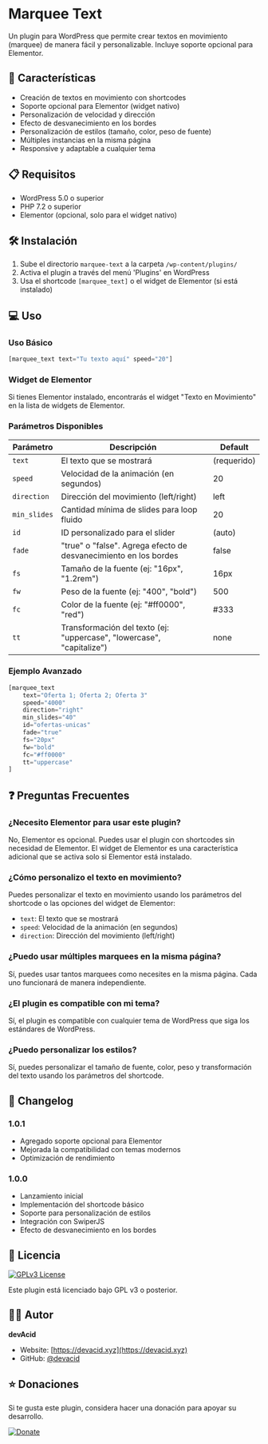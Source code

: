 # Marquee Text

Un plugin para WordPress que permite crear textos en movimiento (marquee) de manera fácil y personalizable. Incluye soporte opcional para Elementor.

## 🚀 Características

- Creación de textos en movimiento con shortcodes
- Soporte opcional para Elementor (widget nativo)
- Personalización de velocidad y dirección
- Efecto de desvanecimiento en los bordes
- Personalización de estilos (tamaño, color, peso de fuente)
- Múltiples instancias en la misma página
- Responsive y adaptable a cualquier tema

## 📋 Requisitos

- WordPress 5.0 o superior
- PHP 7.2 o superior
- Elementor (opcional, solo para el widget nativo)

## 🛠️ Instalación

1. Sube el directorio `marquee-text` a la carpeta `/wp-content/plugins/`
2. Activa el plugin a través del menú 'Plugins' en WordPress
3. Usa el shortcode `[marquee_text]` o el widget de Elementor (si está instalado)

## 💻 Uso

### Uso Básico
```php
[marquee_text text="Tu texto aquí" speed="20"]
```

### Widget de Elementor

Si tienes Elementor instalado, encontrarás el widget "Texto en Movimiento" en la lista de widgets de Elementor.

### Parámetros Disponibles

| Parámetro | Descripción | Default |
|-----------|-------------|---------|
| `text` | El texto que se mostrará | (requerido) |
| `speed` | Velocidad de la animación (en segundos) | 20 |
| `direction` | Dirección del movimiento (left/right) | left |
| `min_slides` | Cantidad mínima de slides para loop fluido | 20 |
| `id` | ID personalizado para el slider | (auto) |
| `fade` | "true" o "false". Agrega efecto de desvanecimiento en los bordes | false |
| `fs` | Tamaño de la fuente (ej: "16px", "1.2rem") | 16px |
| `fw` | Peso de la fuente (ej: "400", "bold") | 500 |
| `fc` | Color de la fuente (ej: "#ff0000", "red") | #333 |
| `tt` | Transformación del texto (ej: "uppercase", "lowercase", "capitalize") | none |

### Ejemplo Avanzado
```php
[marquee_text 
    text="Oferta 1; Oferta 2; Oferta 3" 
    speed="4000" 
    direction="right" 
    min_slides="40" 
    id="ofertas-unicas" 
    fade="true" 
    fs="20px" 
    fw="bold" 
    fc="#ff0000" 
    tt="uppercase"
]
```

## ❓ Preguntas Frecuentes

### ¿Necesito Elementor para usar este plugin?

No, Elementor es opcional. Puedes usar el plugin con shortcodes sin necesidad de Elementor. El widget de Elementor es una característica adicional que se activa solo si Elementor está instalado.

### ¿Cómo personalizo el texto en movimiento?

Puedes personalizar el texto en movimiento usando los parámetros del shortcode o las opciones del widget de Elementor:

* `text`: El texto que se mostrará
* `speed`: Velocidad de la animación (en segundos)
* `direction`: Dirección del movimiento (left/right)

### ¿Puedo usar múltiples marquees en la misma página?
Sí, puedes usar tantos marquees como necesites en la misma página. Cada uno funcionará de manera independiente.

### ¿El plugin es compatible con mi tema?
Sí, el plugin es compatible con cualquier tema de WordPress que siga los estándares de WordPress.

### ¿Puedo personalizar los estilos?
Sí, puedes personalizar el tamaño de fuente, color, peso y transformación del texto usando los parámetros del shortcode.

## 📝 Changelog

### 1.0.1
* Agregado soporte opcional para Elementor
* Mejorada la compatibilidad con temas modernos
* Optimización de rendimiento

### 1.0.0
- Lanzamiento inicial
- Implementación del shortcode básico
- Soporte para personalización de estilos
- Integración con SwiperJS
- Efecto de desvanecimiento en los bordes

## 📄 Licencia

[![GPLv3 License](https://img.shields.io/badge/License-GPL%20v3-yellow.svg)](https://opensource.org/licenses/)

Este plugin está licenciado bajo GPL v3 o posterior.

## 👨‍💻 Autor

**devAcid**
- Website: [https://devacid.xyz](https://devacid.xyz)
- GitHub: [@devacid](https://github.com/devacid)

## ⭐ Donaciones

Si te gusta este plugin, considera hacer una donación para apoyar su desarrollo.

[![Donate](https://img.shields.io/badge/Donate-PayPal-green.svg)](https://www.paypal.com/donate/?hosted_button_id=AF9TTD4YT4W9W) 